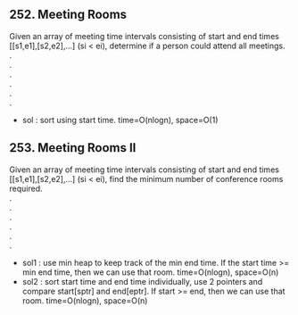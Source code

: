 ## 252. Meeting Rooms
Given an array of meeting time intervals consisting of start and end times [[s1,e1],[s2,e2],...] (si < ei), determine if a person could attend all meetings.  
.  
.  
.  
.  
.  
.  
- sol : sort using start time. time=O(nlogn), space=O(1)

## 253. Meeting Rooms II
Given an array of meeting time intervals consisting of start and end times [[s1,e1],[s2,e2],...] (si < ei), find the minimum number of conference rooms required.  
.  
.  
.  
.  
.  
.  
- sol1 : use min heap to keep track of the min end time. If the start time >= min end time, then we can use that room. time=O(nlogn), space=O(n)
- sol2 : sort start time and end time individually, use 2 pointers and compare start[sptr] and end[eptr]. If start >= end, then we can use that room. time=O(nlogn), space=O(n)
